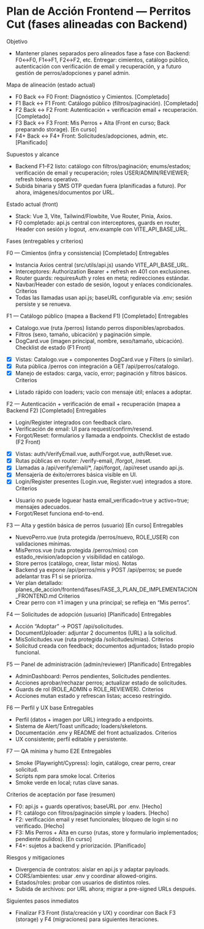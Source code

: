 # Plan de Acción Frontend — Perritos Cut (fases alineadas con Backend)

Objetivo
- Mantener planes separados pero alineados fase a fase con Backend: F0↔F0, F1↔F1, F2↔F2, etc. Entregar: cimientos, catálogo público, autenticación con verificación de email y recuperación, y a futuro gestión de perros/adopciones y panel admin.

Mapa de alineación (estado actual)
- F0 Back ↔ F0 Front: Diagnóstico y Cimientos. [Completado]
- F1 Back ↔ F1 Front: Catálogo público (filtros/paginación). [Completado]
- F2 Back ↔ F2 Front: Autenticación + verificación email + recuperación. [Completado]
- F3 Back ↔ F3 Front: Mis Perros + Alta (Front en curso; Back preparando storage). [En curso]
- F4+ Back ↔ F4+ Front: Solicitudes/adopciones, admin, etc. [Planificado]

Supuestos y alcance
- Backend F1–F2 listo: catálogo con filtros/paginación; enums/estados; verificación de email y recuperación; roles USER/ADMIN/REVIEWER; refresh tokens operativo.
- Subida binaria y SMS OTP quedan fuera (planificadas a futuro). Por ahora, imágenes/documentos por URL.

Estado actual (front)
- Stack: Vue 3, Vite, Tailwind/Flowbite, Vue Router, Pinia, Axios.
- F0 completado: api.js central con interceptores, guards en router, Header con sesión y logout, .env.example con VITE_API_BASE_URL.

Fases (entregables y criterios)

F0 — Cimientos (infra y consistencia) [Completado]
Entregables
- Instancia Axios central (src/utils/api.js) usando VITE_API_BASE_URL.
- Interceptores: Authorization Bearer + refresh en 401 con exclusiones.
- Router guards: requiresAuth y roles en meta; redirecciones estándar.
- Navbar/Header con estado de sesión, logout y enlaces condicionales.
Criterios
- Todas las llamadas usan api.js; baseURL configurable vía .env; sesión persiste y se renueva.

F1 — Catálogo público (mapea a Backend F1) [Completado]
Entregables
- Catalogo.vue (ruta /perros) listando perros disponibles/aprobados.
- Filtros (sexo, tamaño, ubicación) y paginación simple.
- DogCard.vue (imagen principal, nombre, sexo/tamaño, ubicación).
Checklist de estado (F1 Front)
- [x] Vistas: Catalogo.vue + componentes DogCard.vue y Filters (o similar).
- [x] Ruta pública /perros con integración a GET /api/perros/catalogo.
- [x] Manejo de estados: carga, vacío, error; paginación y filtros básicos.
Criterios
- Listado rápido con loaders; vacío con mensaje útil; enlaces a adoptar.

F2 — Autenticación + verificación de email + recuperación (mapea a Backend F2) [Completado]
Entregables
- Login/Register integrados con feedback claro.
- Verificación de email: UI para request/confirm/resend.
- Forgot/Reset: formularios y llamada a endpoints.
Checklist de estado (F2 Front)
- [x] Vistas: auth/VerifyEmail.vue, auth/Forgot.vue, auth/Reset.vue.
- [x] Rutas públicas en router: /verify-email, /forgot, /reset.
- [x] Llamadas a /api/verify/email/*, /api/forgot, /api/reset usando api.js.
- [x] Mensajería de éxito/errores básica visible en UI.
- [x] Login/Register presentes (Login.vue, Register.vue) integrados a store.
Criterios
- Usuario no puede loguear hasta email_verificado=true y activo=true; mensajes adecuados.
- Forgot/Reset funciona end-to-end.

F3 — Alta y gestión básica de perros (usuario) [En curso]
Entregables
- NuevoPerro.vue (ruta protegida /perros/nuevo, ROLE_USER) con validaciones mínimas.
- MisPerros.vue (ruta protegida /perros/mios) con estado_revision/adopcion y visibilidad en catálogo.
- Store perros (catálogo, crear, listar míos).
Notas
- Backend ya expone /api/perros/mis y POST /api/perros; se puede adelantar tras F1 si se prioriza.
- Ver plan detallado: planes_de_accion/frontend/fases/FASE_3_PLAN_DE_IMPLEMENTACION_FRONTEND.md
Criterios
- Crear perro con ≥1 imagen y una principal; se refleja en “Mis perros”.

F4 — Solicitudes de adopción (usuario) [Planificado]
Entregables
- Acción “Adoptar” → POST /api/solicitudes.
- DocumentUploader: adjuntar 2 documentos (URL) a la solicitud.
- MisSolicitudes.vue (ruta protegida /solicitudes/mias).
Criterios
- Solicitud creada con feedback; documentos adjuntados; listado propio funcional.

F5 — Panel de administración (admin/reviewer) [Planificado]
Entregables
- AdminDashboard: Perros pendientes, Solicitudes pendientes.
- Acciones aprobar/rechazar perros; actualizar estado de solicitudes.
- Guards de rol (ROLE_ADMIN o ROLE_REVIEWER).
Criterios
- Acciones mutan estado y refrescan listas; acceso restringido.

F6 — Perfil y UX base
Entregables
- Perfil (datos + imagen por URL) integrado a endpoints.
- Sistema de Alert/Toast unificado; loaders/skeletons.
- Documentación .env y README del front actualizados.
Criterios
- UX consistente; perfil editable y persistente.

F7 — QA mínima y humo E2E
Entregables
- Smoke (Playwright/Cypress): login, catálogo, crear perro, crear solicitud.
- Scripts npm para smoke local.
Criterios
- Smoke verde en local; rutas clave sanas.

Criterios de aceptación por fase (resumen)
- F0: api.js + guards operativos; baseURL por .env. [Hecho]
- F1: catálogo con filtros/paginación simple y loaders. [Hecho]
- F2: verificación email y reset funcionales; bloqueo de login si no verificado. [Hecho]
- F3: Mis Perros + Alta en curso (rutas, store y formulario implementados; pendiente pulidos). [En curso]
- F4+: sujetos a backend y priorización. [Planificado]

Riesgos y mitigaciones
- Divergencia de contratos: aislar en api.js y adaptar payloads.
- CORS/ambientes: usar .env y coordinar allowed-origins.
- Estados/roles: probar con usuarios de distintos roles.
- Subida de archivos: por URL ahora; migrar a pre-signed URLs después.

Siguientes pasos inmediatos
- Finalizar F3 Front (lista/creación y UX) y coordinar con Back F3 (storage) y F4 (migraciones) para siguientes iteraciones.
